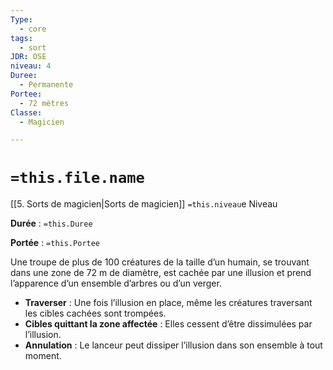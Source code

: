 ```yaml
---
Type:
  - core
tags:
  - sort
JDR: OSE
niveau: 4
Duree:
  - Permanente
Portee:
  - 72 mètres
Classe:
  - Magicien

---
```

# `=this.file.name`  

[[5. Sorts de magicien|Sorts de magicien]] `=this.niveau`e Niveau

**Durée** : `=this.Duree` 

**Portée** : `=this.Portee`

Une troupe de plus de 100 créatures de la taille d’un humain, se trouvant dans une zone de 72 m de diamètre, est cachée par une illusion et prend l’apparence d’un ensemble d’arbres ou d’un verger.

- **Traverser** : Une fois l’illusion en place, même les créatures traversant les cibles cachées sont trompées.
- **Cibles quittant la zone affectée** : Elles cessent d’être dissimulées par l’illusion.
- **Annulation** : Le lanceur peut dissiper l’illusion dans son ensemble à tout moment.
